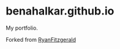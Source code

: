 # benahalkar.github.io

My portfolio.

Forked from [RyanFitzgerald](https://github.com/RyanFitzgerald/devportfolio?tab=readme-ov-file)

<!-- ## Overview

Welcome to my digital portfolio! I'm passionate about showcasing my journey through various projects, activities, and acknowledgments. As you browse through my portfolio, you'll discover a diverse range of endeavors that reflect my commitment to continuous learning and innovation. From technical projects to creative pursuits, each entry embodies my dedication to personal and professional growth. Join me in exploring this digital space, where inspiration meets creativity!

## Table of Contents

- [Preview](#preview)
- [Feedback and Contributions](#feedback-and-contributions)
- [Additional Resources](#additional-resources)
- [License](#license)

## Preview

You can view the live version of the website via the link below.

[Live Preview](https://benahalkar.github.io/)

## Feedback and Contributions

You are welcome to provide any feedback, suggestions, or contributions to improve the website. If you encounter any issues or have ideas for enhancements, please open an issue or submit a pull request. Here's how you can contribute:

1. **Open an Issue:** Report any bugs or suggest new features by opening an issue.
2. **Submit a Pull Request:** If you'd like to contribute directly, fork the repository, make your changes, and submit a pull request.

## Additional Resources

Include any additional resources, citations, or credits used in building the website. You can also acknowledge third-party libraries, frameworks, or resources that have been helpful.

- [Fonts](https://rsms.me/inter/) - Resource used for the webpage fonts.
- [Icons](https://icons8.com/icons) - Resource used for icons.

## License

This project repository has been licensed under the MIT license.

 -->
